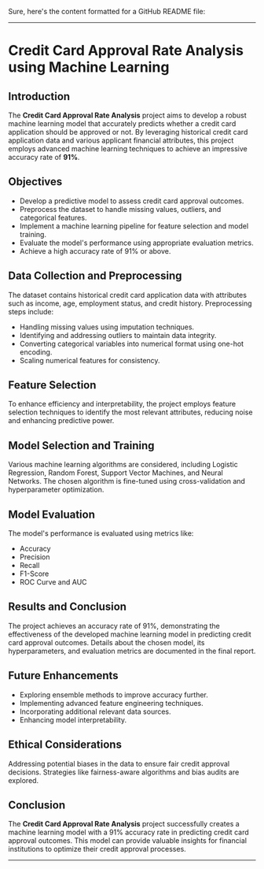Sure, here's the content formatted for a GitHub README file:

---

# Credit Card Approval Rate Analysis using Machine Learning


## Introduction

The **Credit Card Approval Rate Analysis** project aims to develop a robust machine learning model that accurately predicts whether a credit card application should be approved or not. By leveraging historical credit card application data and various applicant financial attributes, this project employs advanced machine learning techniques to achieve an impressive accuracy rate of **91%**.

## Objectives

- Develop a predictive model to assess credit card approval outcomes.
- Preprocess the dataset to handle missing values, outliers, and categorical features.
- Implement a machine learning pipeline for feature selection and model training.
- Evaluate the model's performance using appropriate evaluation metrics.
- Achieve a high accuracy rate of 91% or above.

## Data Collection and Preprocessing

The dataset contains historical credit card application data with attributes such as income, age, employment status, and credit history. Preprocessing steps include:

- Handling missing values using imputation techniques.
- Identifying and addressing outliers to maintain data integrity.
- Converting categorical variables into numerical format using one-hot encoding.
- Scaling numerical features for consistency.

## Feature Selection

To enhance efficiency and interpretability, the project employs feature selection techniques to identify the most relevant attributes, reducing noise and enhancing predictive power.

## Model Selection and Training

Various machine learning algorithms are considered, including Logistic Regression, Random Forest, Support Vector Machines, and Neural Networks. The chosen algorithm is fine-tuned using cross-validation and hyperparameter optimization.

## Model Evaluation

The model's performance is evaluated using metrics like:

- Accuracy
- Precision
- Recall
- F1-Score
- ROC Curve and AUC

## Results and Conclusion

The project achieves an accuracy rate of 91%, demonstrating the effectiveness of the developed machine learning model in predicting credit card approval outcomes. Details about the chosen model, its hyperparameters, and evaluation metrics are documented in the final report.

## Future Enhancements

- Exploring ensemble methods to improve accuracy further.
- Implementing advanced feature engineering techniques.
- Incorporating additional relevant data sources.
- Enhancing model interpretability.

## Ethical Considerations

Addressing potential biases in the data to ensure fair credit approval decisions. Strategies like fairness-aware algorithms and bias audits are explored.

## Conclusion

The **Credit Card Approval Rate Analysis** project successfully creates a machine learning model with a 91% accuracy rate in predicting credit card approval outcomes. This model can provide valuable insights for financial institutions to optimize their credit approval processes.

---

